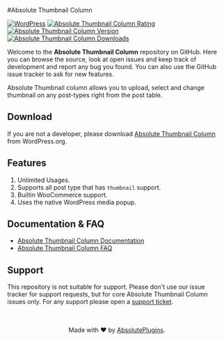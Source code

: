 #Absolute Thumbnail Column

[![WordPress](https://img.shields.io/wordpress/v/absolute-thumbnail-column.svg?label=WordPress&style=flat-square)](https://wordpress.org/plugins/absolute-thumbnail-column/)
[![Absolute Thumbnail Column Rating](https://img.shields.io/wordpress/plugin/r/absolute-thumbnail-column?label=Rating&style=flat-square)](https://wordpress.org/plugins/absolute-thumbnail-column/)
[![Absolute Thumbnail Column Version](https://img.shields.io/wordpress/plugin/v/absolute-thumbnail-column.svg?label=Version&style=flat-square)](https://wordpress.org/plugins/absolute-thumbnail-column/)
[![Absolute Thumbnail Column Downloads](https://img.shields.io/wordpress/plugin/dt/absolute-thumbnail-column?label=Downloads&style=flat-square)](https://wordpress.org/plugins/absolute-thumbnail-column/)

Welcome to the **Absolute Thumbnail Column** repository on GitHub.
Here you can browse the source, look at open issues and keep track of development and report any bug you found.
You can also use the GitHub issue tracker to ask for new features.

Absolute Thumbnail column allows you to upload, select and change thumbnail on any post-types right from the post table.

## Download

If you are not a developer, please download [Absolute Thumbnail Column](https://wordpress.org/plugins/absolute-thumbnail-column/) from WordPress.org.

## Features

1. Unlimited Usages.
2. Supports all post type that has `thumbnail` support.
3. Builtin WooCommerce support.
4. Uses the native WordPress media popup.

## Documentation & FAQ
* [Absolute Thumbnail Column Documentation](https://go.absoluteplugins.com/goto/docs/absolute-thumbnail-column)
* [Absolute Thumbnail Column FAQ](https://go.absoluteplugins.com/goto/faq/absolute-thumbnail-column)

## Support
This repository is not suitable for support.
Please don't use our issue tracker for support requests,
but for core Absolute Thumbnail Column issues only.
For any support please open a [support ticket](https://go.absoluteplugins.com/goto/support/absolute-thumbnail-column).

[comment]: <> (Support requests in issues on this repository will be closed on sight.)

<p style="text-align: center">
    <br/><br/>
    Made with ❤️ by <a href="https://absoluteplugins.com/">AbsolutePlugins</a>.
</p>
